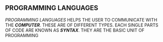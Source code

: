 ## __PROGRAMMING LANGUAGES__
*PROGRAMMING LANGUAGES* HELPS THE USER TO COMMUNICATE WITH THE __*COMPUTER*__.
THESE ARE OF DIFFERENT TYPES.
EACH SINGLE PARTS OF CODE ARE KNOWN AS *__SYNTAX__*.
THEY ARE THE BASIC UNIT OF PROGRAMMING
